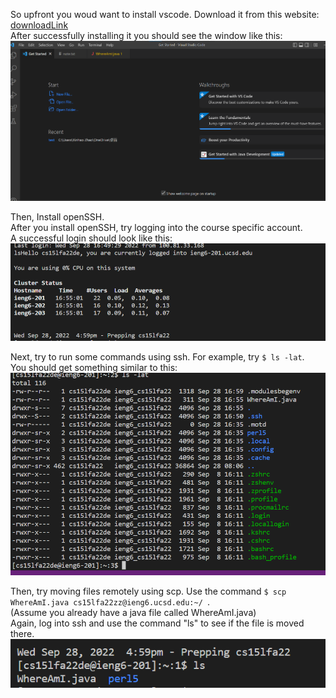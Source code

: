 
So upfront you woud want to install vscode. Download it from this website: [downloadLink](https://code.visualstudio.com/)  
After successfully installing it you should see the window like this:  
![image](https://github.com/XinhaoZhao/cse15l-labReport1/blob/main/img1.png)  
  
  
  
Then, Install openSSH.  
After you install openSSH, try logging into the course specific account.  
A successful login should look like this:  
![image](https://github.com/XinhaoZhao/cse15l-labReport1/blob/main/img2.png)  
  
  
Next, try to run some commands using ssh. For example, try `$ ls -lat`.  
You should get something similar to this:  
![image](https://github.com/XinhaoZhao/cse15l-labReport1/blob/main/img3.png)  
  
Then, try moving files remotely using scp. Use the command `$ scp WhereAmI.java cs15lfa22zz@ieng6.ucsd.edu:~/ `.  
(Assume you already have a java file called WhereAmI.java)  
Again, log into ssh and use the command "ls" to see if the file is moved there.  
![image](https://github.com/XinhaoZhao/cse15l-labReport1/blob/main/img4.png)  
